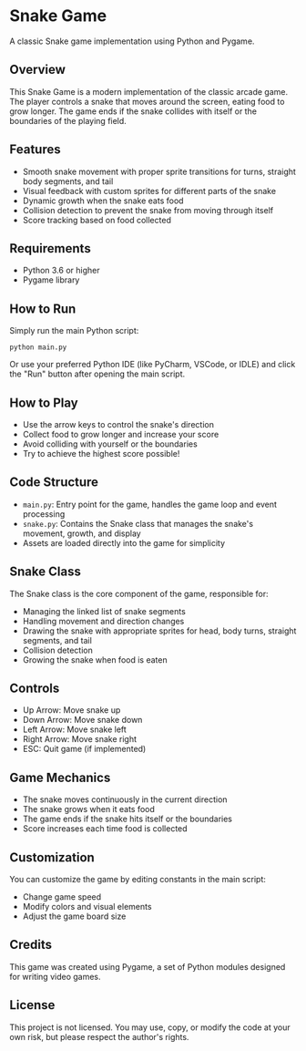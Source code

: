 # Snake Game

A classic Snake game implementation using Python and Pygame.

## Overview

This Snake Game is a modern implementation of the classic arcade game. The player controls a snake that moves around the screen, eating food to grow longer. The game ends if the snake collides with itself or the boundaries of the playing field.

## Features

- Smooth snake movement with proper sprite transitions for turns, straight body segments, and tail
- Visual feedback with custom sprites for different parts of the snake
- Dynamic growth when the snake eats food
- Collision detection to prevent the snake from moving through itself
- Score tracking based on food collected

## Requirements

- Python 3.6 or higher
- Pygame library

## How to Run

Simply run the main Python script:

```
python main.py
```

Or use your preferred Python IDE (like PyCharm, VSCode, or IDLE) and click the "Run" button after opening the main script.

## How to Play

- Use the arrow keys to control the snake's direction
- Collect food to grow longer and increase your score
- Avoid colliding with yourself or the boundaries
- Try to achieve the highest score possible!

## Code Structure

- `main.py`: Entry point for the game, handles the game loop and event processing
- `snake.py`: Contains the Snake class that manages the snake's movement, growth, and display
- Assets are loaded directly into the game for simplicity

## Snake Class

The Snake class is the core component of the game, responsible for:

- Managing the linked list of snake segments
- Handling movement and direction changes
- Drawing the snake with appropriate sprites for head, body turns, straight segments, and tail
- Collision detection
- Growing the snake when food is eaten

## Controls

- Up Arrow: Move snake up
- Down Arrow: Move snake down
- Left Arrow: Move snake left
- Right Arrow: Move snake right
- ESC: Quit game (if implemented)

## Game Mechanics

- The snake moves continuously in the current direction
- The snake grows when it eats food
- The game ends if the snake hits itself or the boundaries
- Score increases each time food is collected

## Customization

You can customize the game by editing constants in the main script:

- Change game speed
- Modify colors and visual elements
- Adjust the game board size

## Credits

This game was created using Pygame, a set of Python modules designed for writing video games.

## License

This project is not licensed. You may use, copy, or modify the code at your own risk, but please respect the author's rights.
